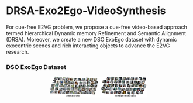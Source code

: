 # DRSA-Exo2Ego-VideoSynthesis
For cue-free E2VG problem, we propose a cue-free video-based approach termed hierarchical Dynamic memory Refinement and Semantic Alignment (DRSA). Moreover, we create a new DSO ExoEgo dataset with dynamic exocentric scenes and rich interacting objects to advance the E2VG research.

### DSO ExoEgo Dataset

<p align="center">
    <img src="./examples/dataset_scene_object.jpg" width=52.9%>
</p>
